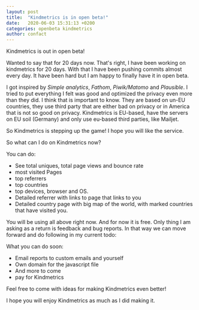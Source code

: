 ```yaml
---
layout: post
title:  "Kindmetrics is in open beta!"
date:   2020-06-03 15:31:13 +0200
categories: openbeta kindmetrics
author: confact
---
```


Kindmetrics is out in open beta!

Wanted to say that for 20 days now. That's right, I have been working on kindmetrics for 20 days. With that I have been pushing commits almost every day. It have been hard but I am happy to finally have it in open beta.

I got inspired by *Simple analytics*, *Fathom*, *Piwik/Matomo* and *Plausible*. I tried to put everything I felt was good and optimized the privacy even more than they did. I think that is important to know. They are based on un-EU countries, they use third party that are either bad on privacy or in America that is not so good on privacy. Kindmetrics is EU-based, have the servers on EU soil (Germany) and only use eu-based third parties, like Mailjet.

So Kindmetrics is stepping up the game! I hope you will like the service.

So what can I do on Kindmetrics now?

You can do:
* See total uniques, total page views and bounce rate
* most visited Pages
* top referrers
* top countries
* top devices, browser and OS.
* Detailed referrer with links to page that links to you
* Detailed country page with big map of the world, with marked countries that have visited you.

You will be using all above right now. And for now it is free. Only thing I am asking as a return is feedback and bug reports. In that way we can move forward and do following in my current todo:

What you can do soon:
* Email reports to custom emails and yourself
* Own domain for the javascript file
* And more to come
* pay for Kindmetrics

Feel free to come with ideas for making Kindmetrics even better!

I hope you will enjoy Kindmetrics as much as I did making it.
